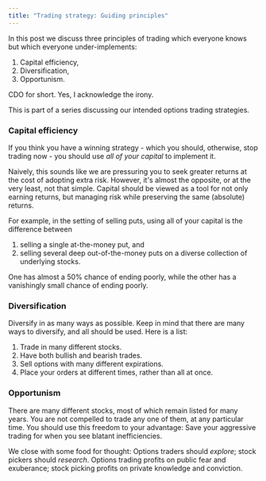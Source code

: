 ```yaml
---
title: "Trading strategy: Guiding principles"
---
```


In this post we discuss three principles of trading which everyone knows but which everyone under-implements:

1. Capital efficiency,
2. Diversification,
3. Opportunism.

CDO for short. Yes, I acknowledge the irony.

This is part of a series discussing our intended options trading strategies.

### Capital efficiency

If you think you have a winning strategy - which you should, otherwise, stop trading now - you should use _all of your capital_ to implement it. 

Naively, this sounds like we are pressuring you to seek greater returns at the cost of adopting extra risk. However, it's almost the opposite, or at the very least, not that simple. Capital should be viewed as a tool for not only earning returns, but managing risk while preserving the same (absolute) returns. 

For example, in the setting of selling puts, using all of your capital is the difference between 

1. selling a single at-the-money put, and 
2. selling several deep out-of-the-money puts on a diverse collection of underlying stocks.

One has almost a 50% chance of ending poorly, while the other has a vanishingly small chance of ending poorly.

### Diversification

Diversify in as many ways as possible. Keep in mind that there are many ways to diversify, and all should be used. Here is a list:

1. Trade in many different stocks.
2. Have both bullish and bearish trades.
3. Sell options with many different expirations.
4. Place your orders at different times, rather than all at once.

### Opportunism

There are many different stocks, most of which remain listed for many years. You are not compelled to trade any one of them, at any particular time. You should use this freedom to your advantage: Save your aggressive trading for when you see blatant inefficiencies.

We close with some food for thought: Options traders should _explore_; stock pickers should _research_. Options trading profits on public fear and exuberance; stock picking profits on private knowledge and conviction. 
